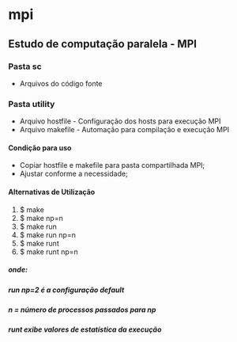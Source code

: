 # mpi
## Estudo de computação paralela - MPI



### Pasta sc 

* Arquivos do código fonte

### Pasta utility

* Arquivo hostfile - Configuração dos hosts para execução MPI
* Arquivo makefile - Automação para compilação e execução MPI


#### Condição para uso

- Copiar hostfile e makefile para pasta compartilhada MPI;
- Ajustar conforme a necessidade;

#### Alternativas de Utilização

1) $ make
2) $ make np=n
3) $ make run
4) $ make run np=n
5) $ make runt
6) $ make runt np=n

##### onde:
##### run np=2 é a configuração default
##### n = número de processos passados para np
##### runt exibe valores de estatística da execução





